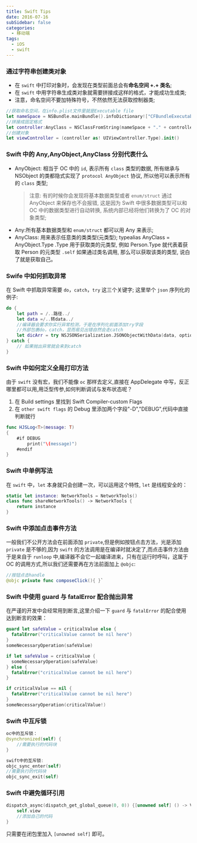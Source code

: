 ```yaml
---
title: Swift Tips
date: 2016-07-16
subSidebar: false
categories:
  - 移动端
tags:
  - iOS
  - swift
---
```


### 通过字符串创建类对象

- 在 `swift` 中打印对象时，会发现在类型前面总会有**命名空间 +.+ 类名**;
- 在 `swift` 中用字符串生成类对象就需要拼接成这样的格式，才能成功生成类;
- 注意，命名空间不要加特殊符号，不然依然无法获取控制器类;

```swift
//获取命名空间，在info.plist文件里就是Executable file
let nameSpace = NSBundle.mainBundle().infoDictionary!["CFBundleExecutable"] as! String
//拼接成固定格式
let controller:AnyClass = NSClassFromString(nameSpace + "." + controllerName)!
//创建对象
let viewController = (controller as! UIViewController.Type).init()
```

### Swift 中的 Any,AnyObject,AnyClass 分别代表什么

- AnyObject: 相当于 OC 中的 `id`, 表示所有 `class` 类型的数据, 所有继承与 NSObject 的类都隐式实现了 `protocol AnyObject` 协议, 所以他可以表示所有的 `class` 类型;
  > 注意: 有的时候你会发现将基本数据类型或者 `enum/struct` 通过 AnyObject 来保存也不会报错, 这是因为 Swift 中很多数据类型可以和 OC 中的数据类型进行自动转换, 系统内部已经将他们转换为了 OC 的对象类型;
- Any:所有基本数据类型和 `enum/struct` 都可以用 Any 来表示;
- AnyClass: 用来表示任意类的类类型(元类型);
  typealias AnyClass = AnyObject.Type .Type 用于获取类的元类型, 例如 Person.Type 就代表着获取 Person 的元类型 `.self` 如果通过类名调用, 那么可以获取该类的类型, 说白了就是获取自己。

### Swife 中如何抓取异常

在 Swift 中抓取异常需要 `do`，`catch`，`try` 这三个关键字;
这里举个 `json` 序列化的例子:

```swift
do {
    let path = /..路径../
    let data =/..转data../
    //编译器会要求你实行异常检测，于是在序列化前面添加try字段
    //外部包裹do，catch，显而易见出错自然会走catch
    let dicArr = try NSJSONSerialization.JSONObjectWithData(data, options: NSJSONReadingOptions.MutableContainers)
} catch {
    // 如果抛出异常就会来到catch
}
```

### Swift 中如何定义全局打印方法

由于 `swift` 没有宏，我们不能像 `oc` 那样去定义,直接在 AppDelegate 中写，反正哪里都可以用,用泛型传参,如何判断调试与发布状态呢？

1. 在 Build settings 里找到 Swift Compiler-custom Flags
2. 在 `other swift flags` 的 Debug 里添加两个字段"-D","DEBUG",代码中直接判断就行

```swift
func HJSLog<T>(message: T)
{
    #if DEBUG
        print("\(message)")
    #endif
}
```

### Swift 中单例写法

在 `swift` 中，`let` 本身就只会创建一次，可以运用这个特性, `let` 是线程安全的：

```swift
static let instance: NetworkTools = NetworkTools()
class func shareNetworkTools() -> NetworkTools {
    return instance
}
```

### Swift 中添加点击事件方法

一般我们不公开方法会在前面添加 `private`,但是例如按钮点击方法，光是添加 `private` 是不够的,因为 `swift` 的方法调用是在编译时就决定了,而点击事件方法由于是来自于 `runloop` 中,编译器不会它一起编译进来，只有在运行时呼叫，这属于 OC 的调用方式,所以我们还需要再在方法前面加上 `@objc`:

```swift
//按钮点击handle
@objc private func composeClick(){ }`
```

### Swift 中使用 guard 与 fatalError 配合抛出异常

在严谨的开发中会经常用到断言,这里介绍一下 `guard` 与 `fatalError` 的配合使用达到断言的效果：

```swift
guard let safeValue = criticalValue else {
  fatalError("criticalValue cannot be nil here")
}
someNecessaryOperation(safeValue)

if let safeValue = criticalValue {
  someNecessaryOperation(safeValue)
} else {
  fatalError("criticalValue cannot be nil here")
}

if criticalValue == nil {
  fatalError("criticalValue cannot be nil here")
}
someNecessaryOperation(criticalValue!)
```

### Swift 中互斥锁

```swift
oc中的互斥锁：
@synchronized(self) {
    //需要执行的代码块
}

swift中的互斥锁:
objc_sync_enter(self)
//需要执行的代码块
objc_sync_exit(self)
```

### Swift 中避免循环引用

```swift
dispatch_async(dispatch_get_global_queue(0, 0)) {[unowned self] () -> Void in
    self.view
    //添加自己的代码
}
```

只需要在闭包里加入 `[unowned self]` 即可。
